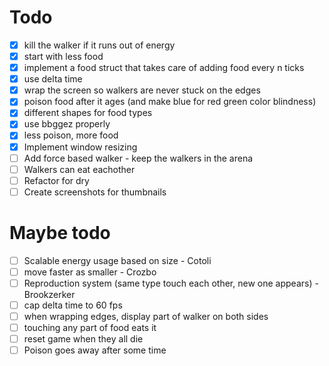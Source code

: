 # Todo

* [x] kill the walker if it runs out of energy
* [x] start with less food
* [x] implement a food struct that takes care of adding food every n ticks
* [x] use delta time
* [x] wrap the screen so walkers are never stuck on the edges
* [x] poison food after it ages (and make blue for red green color blindness)
* [x] different shapes for food types
* [x] use bbggez properly
* [x] less poison, more food
* [x] Implement window resizing
* [ ] Add force based walker - keep the walkers in the arena
* [ ] Walkers can eat eachother
* [ ] Refactor for dry
* [ ] Create screenshots for thumbnails

# Maybe todo

* [ ] Scalable energy usage based on size - Cotoli
* [ ] move faster as smaller - Crozbo
* [ ] Reproduction system (same type touch each other, new one appears) - Brookzerker
* [ ] cap delta time to 60 fps
* [ ] when wrapping edges, display part of walker on both sides
* [ ] touching any part of food eats it
* [ ] reset game when they all die
* [ ] Poison goes away after some time